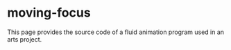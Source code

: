 # moving-focus
 This page provides the source code of a fluid animation program used in an arts project.
